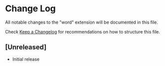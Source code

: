 # Change Log

All notable changes to the "word" extension will be documented in this file.

Check [Keep a Changelog](http://keepachangelog.com/) for recommendations on how to structure this file.

## [Unreleased]

- Initial release